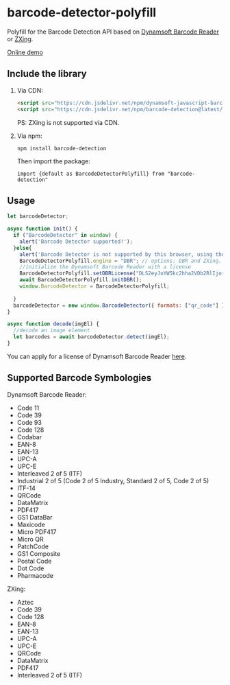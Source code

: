 # barcode-detector-polyfill

Polyfill for the Barcode Detection API based on [Dynamsoft Barcode Reader](https://www.dynamsoft.com/barcode-reader/overview/) or [ZXing](https://github.com/zxing-js/library).

[Online demo](https://extraordinary-taiyaki-4769a5.netlify.app/)

## Include the library

1. Via CDN:

    ```html
    <script src="https://cdn.jsdelivr.net/npm/dynamsoft-javascript-barcode@9.0.2/dist/dbr.js"></script>
    <script src="https://cdn.jsdelivr.net/npm/barcode-detection@latest/dist/barcode-detector.umd.js"></script>
    ```
    
    PS: ZXing is not supported via CDN.

2. Via npm:

    ```
    npm install barcode-detection
    ```
    
    Then import the package:
    
    ```
    import {default as BarcodeDetectorPolyfill} from "barcode-detection"    
    ```

## Usage

```js
let barcodeDetector;

async function init() {
  if ("BarcodeDetector" in window) {
    alert('Barcode Detector supported!');
  }else{
    alert('Barcode Detector is not supported by this browser, using the Dynamsoft Barcode Reader polyfill.');
    BarcodeDetectorPolyfill.engine = "DBR"; // options: DBR and ZXing.
    //initialize the Dynamsoft Barcode Reader with a license
    BarcodeDetectorPolyfill.setDBRLicense("DLS2eyJoYW5kc2hha2VDb2RlIjoiMjAwMDAxLTE2NDk4Mjk3OTI2MzUiLCJvcmdhbml6YXRpb25JRCI6IjIwMDAwMSIsInNlc3Npb25QYXNzd29yZCI6IndTcGR6Vm05WDJrcEQ5YUoifQ==");
    await BarcodeDetectorPolyfill.initDBR();
    window.BarcodeDetector = BarcodeDetectorPolyfill;
    
  }
  barcodeDetector = new window.BarcodeDetector({ formats: ["qr_code"] });
}

async function decode(imgEl) {
  //decode an image element
  let barcodes = await barcodeDetector.detect(imgEl);
}
```

You can apply for a license of Dynamsoft Barcode Reader [here](https://www.dynamsoft.com/customer/license/trialLicense?product=dbr).

## Supported Barcode Symbologies

Dynamsoft Barcode Reader:

* Code 11
* Code 39
* Code 93
* Code 128
* Codabar
* EAN-8
* EAN-13
* UPC-A
* UPC-E
* Interleaved 2 of 5 (ITF)
* Industrial 2 of 5 (Code 2 of 5 Industry, Standard 2 of 5, Code 2 of 5)
* ITF-14 
* QRCode
* DataMatrix
* PDF417
* GS1 DataBar
* Maxicode
* Micro PDF417
* Micro QR
* PatchCode
* GS1 Composite
* Postal Code
* Dot Code
* Pharmacode

ZXing:

* Aztec
* Code 39
* Code 128
* EAN-8
* EAN-13
* UPC-A
* UPC-E
* QRCode
* DataMatrix
* PDF417
* Interleaved 2 of 5 (ITF)
